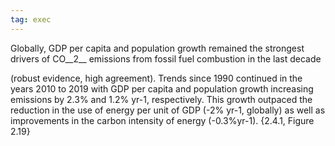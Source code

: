 ```yaml
---
tag: exec
---
```


Globally, GDP per capita and population growth remained the strongest drivers of CO__2__ emissions from fossil fuel combustion in the last decade 

(robust evidence, high agreement). Trends since 1990 continued in the years 2010 to 2019 with GDP per capita and population growth increasing emissions by 2.3% and 1.2% yr-1, respectively. This growth outpaced the reduction in the use of energy per unit of GDP (-2% yr-1, globally) as well as improvements in the carbon intensity of energy (-0.3%yr-1). {2.4.1, Figure 2.19}